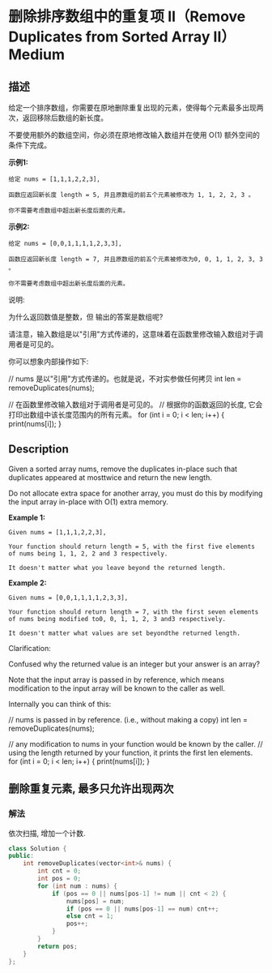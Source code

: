 # 删除排序数组中的重复项 II（Remove Duplicates from Sorted Array II）Medium
## 描述
给定一个排序数组，你需要在原地删除重复出现的元素，使得每个元素最多出现两次，返回移除后数组的新长度。

不要使用额外的数组空间，你必须在原地修改输入数组并在使用 O(1) 额外空间的条件下完成。

**示例1:**
```
给定 nums = [1,1,1,2,2,3],

函数应返回新长度 length = 5, 并且原数组的前五个元素被修改为 1, 1, 2, 2, 3 。

你不需要考虑数组中超出新长度后面的元素。
```

**示例2:**
```
给定 nums = [0,0,1,1,1,1,2,3,3],

函数应返回新长度 length = 7, 并且原数组的前五个元素被修改为0, 0, 1, 1, 2, 3, 3 。

你不需要考虑数组中超出新长度后面的元素。
```


说明:

为什么返回数值是整数，但
输出的答案是数组呢?

请注意，输入数组是以"引用"方式传递的，这意味着在函数里修改输入数组对于调用者是可见的。

你可以想象内部操作如下:

// nums 是以"引用"方式传递的。也就是说，不对实参做任何拷贝
int len = removeDuplicates(nums);

// 在函数里修改输入数组对于调用者是可见的。
// 根据你的函数返回的长度, 它会打印出数组中该长度范围内的所有元素。
for (int i = 0; i < len; i++) {
  print(nums[i]);
}

## Description
Given a sorted array nums, remove the duplicates in-place such that duplicates appeared at mosttwice and return the new length.

Do not allocate extra space for another array, you must do this by modifying the input array in-place with O(1) extra memory.

**Example 1:**
```
Given nums = [1,1,1,2,2,3],

Your function should return length = 5, with the first five elements of nums being 1, 1, 2, 2 and 3 respectively.

It doesn't matter what you leave beyond the returned length.
```

**Example 2:**
```
Given nums = [0,0,1,1,1,1,2,3,3],

Your function should return length = 7, with the first seven elements of nums being modified to0, 0, 1, 1, 2, 3 and3 respectively.

It doesn't matter what values are set beyondthe returned length.
```


Clarification:

Confused why the returned value is an integer but your answer is an array?

Note that the input array is passed in by reference, which means modification to the input array will be known to the caller as well.

Internally you can think of this:


// nums is passed in by reference. (i.e., without making a copy)
int len = removeDuplicates(nums);

// any modification to nums in your function would be known by the caller.
// using the length returned by your function, it prints the first len elements.
for (int i = 0; i < len; i++) {
  print(nums[i]);
}


## 删除重复元素, 最多只允许出现两次
### 解法
依次扫描, 增加一个计数.

```c++
class Solution {
public:
    int removeDuplicates(vector<int>& nums) {
        int cnt = 0;
        int pos = 0;
        for (int num : nums) {
            if (pos == 0 || nums[pos-1] != num || cnt < 2) {
                nums[pos] = num;
                if (pos == 0 || nums[pos-1] == num) cnt++;
                else cnt = 1;
                pos++;
            }
        }
        return pos;
    }
};
```